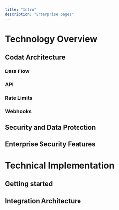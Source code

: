 ```yaml
---
title: "Intro"
description: "Enterprise pages"
---
```


# Technology Overview

## Codat Architecture


### Data Flow

### API

### Rate Limits

### Webhooks

## Security and Data Protection

## Enterprise Security Features

# Technical Implementation

## Getting started


## Integration Architecture

